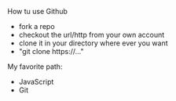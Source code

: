 How tu use Github
- fork a repo
- checkout the url/http from your own account
- clone it in your directory where ever you want
- "git clone https://..."

My favorite path:
- JavaScript
- Git
